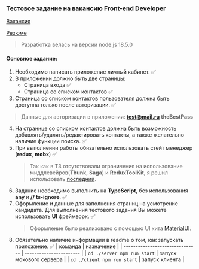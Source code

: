 ### Тестовое задание на вакансию Front-end Developer

[Вакансия](https://hh.ru/vacancy/68406900?hhtmFrom=chat)

[Резюме](https://hh.ru/resume/34c40e4dff0b0c17950039ed1f467757324430)

> Разработка велась на версии node.js 18.5.0

#### Основное задание:
1. Необходимо написать приложение личный кабинет. ✅
2. В приложении должно быть две страницы:
    - Страница входа ✅
    - Страница со списком контактов ✅
3. Страница со списком контактов пользователя должна быть доступна только после авторизации. ✅
 > Данные для авторизации в приложении: **test@mail.ru** **theBestPass**
4. На странице со списком контактов должна быть возможность добавлять/удалять/редактировать контакты, а также желательно наличие функции поиска. ✅
5. При выполнении работы обязательно использовать стейт менеджер (**redux**, **mobx**) ✅
    > Так как в ТЗ отсутствовали ограничения на использование миддлевейров(**Thunk**, **Saga**) и **ReduxToolKit**, я решил использовать [последний](https://redux-toolkit.js.org).
6. Задание необходимо выполнить на **TypeScript**, без использования **any** и **// ts-ignore**. ✅
7. Оформление и данные для заполнения страниц на усмотрение кандидата. Для выполнения тестового задания Вы можете использовать **UI** фреймворк. ✅
    > Оформление было реализовано с помощью UI кита [MaterialUI](https://mui.com). 
8. Обязательно наличие информации в readme о том, как запускать приложение. ✅
    | команда                         | назначение              |
    | ------------------------------- | ----------------------- |
    | ```cd ./server npm run start``` | запуск мокового сервера |
    | ```cd ./client npm run start``` | запуск клиента          | 

